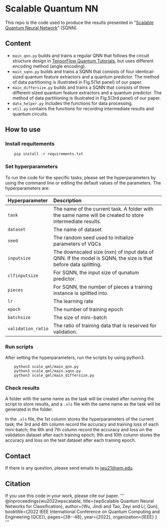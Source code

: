 # Scalable Quantum NN
This repo is the code used to produce the results presented in "[Scalable Quantum Neural Network](https://arxiv.org/pdf/2208.07719.pdf)" (SQNN). 

## Content
- `main_qnn.py` builds and trains a regular QNN that follows the circuit structure design in [TensorFlow Quantum Tutorials](https://www.tensorflow.org/quantum/tutorials/mnist#14_encode_the_data_as_quantum_circuits), but uses different encoding method (angle encoding).
- `main_sqnn.py` builds and trains a SQNN that consists of four identical-sized quantum feature extractors and a quantum predictor. The method of data partitioning is illustrated in Fig.5(1st panel) of our paper.
- `main_differsize.py` builds and trains a SQNN that consists of three different-sized quantum feature extractors and a quantum predictor. The method of data partitioning is illustrated in Fig.5(3rd panel) of our paper.
- `data_helper.py` includes the functions for data processing.
- `util.py` contains the functions for recording intermediate results and quantum circuits.

## How to use
### Install requitements
```
    pip install -r requirements.txt
```
### Set hyperparameters
To run the code for the specific tasks, please set the hyperparameters by using the command line or editing the default values of the parameters. The hyperparameters are:

|Hyperparameter|Description|
| :----- | :---- |
|`task`|The name of the current task. A folder with the same name will be created to store intermediate results.|
|`dataset`|The name of dataset|
|`seed`|The random seed used to initialize parameters of VQCs |
|`inputsize`|The downscaled size (nxn) of input data of QNN. If the model is SQNN, the size is that before data splitting. |
|`clfinputsize`|For SQNN, the input size of qunatum predictor.|
|`pieces`|For SQNN, the number of pieces a training instance is splitted into.|
|`lr`|The learning rate|
|`epoch`|The number of training epoch|
|`batchsize`|The size of mini-batch|
|`validation_ratio`|The ratio of training data that is reserved for validation. |

### Run scripts
After setting the hyperparameters, run the scripts by using python3. 
```
    python3 scale_qml/main_qnn.py 
    python3 scale_qml/main.sqnn.py
    python3 scale_qml/main_differsize.py
```

### Check results
A folder with the same name as the task will be created after running the script to store results, and a `.xls` file with the same name as the task will be generated in the folder.

In the `.xls` file, the 1st column stores the hyperparameters of the current task; the 3rd and 4th column record the accuracy and training loss of each mini-batch; the 6th and 7th column record the accuracy and loss on the validation dataset after each training epoch; 9th and 10th column stores the accuracy and loss on the test dataset after each training epoch.

## Contact
If there is any question, please send emails to [jwu21@wm.edu](jwu21@wm.edu).

## Citation
If you use this code in your work, please cite our paper.
'''
@inproceedings{wu2022wpscalable,
  title={wpScalable Quantum Neural Networks for Classification},
  author={Wu, Jindi and Tao, Zeyi and Li, Qun},
  booktitle={2022 IEEE International Conference on Quantum Computing and Engineering (QCE)},
  pages={38--48},
  year={2022},
  organization={IEEE}
}
'''
